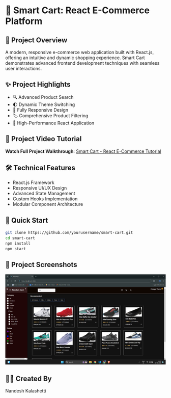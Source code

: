# 🛒 Smart Cart: React E-Commerce Platform

## 🌟 Project Overview
A modern, responsive e-commerce web application built with React.js, offering an intuitive and dynamic shopping experience. Smart Cart demonstrates advanced frontend development techniques with seamless user interactions.

## ✨ Project Highlights
- 🔍 Advanced Product Search
- 🌓 Dynamic Theme Switching
- 📱 Fully Responsive Design
- 🏷️ Comprehensive Product Filtering
- 🚀 High-Performance React Application

## 🎥 Project Video Tutorial
**Watch Full Project Walkthrough**: [Smart Cart - React E-Commerce Tutorial](https://youtu.be/UQjGZya0ACU)

## 🛠 Technical Features
- React.js Framework
- Responsive UI/UX Design
- Advanced State Management
- Custom Hooks Implementation
- Modular Component Architecture

## 🚀 Quick Start
```bash
git clone https://github.com/yourusername/smart-cart.git
cd smart-cart
npm install
npm start
```

## 📸 Project Screenshots
![E-CartWeb](https://github.com/Universe7Nandu/-react-shopping-universe/blob/5f7ad36f6b21df732a54d6e3fd7962a6380c6986/E-CartWeb.jpg)

## 👨‍💻 Created By
Nandesh Kalashetti




